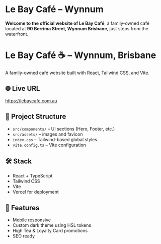 # Le Bay Café – Wynnum

**Welcome to the official website of Le Bay Café**, a family-owned café located at **90 Berrima Street, Wynnum Brisbane**, just steps from the waterfront.

# Le Bay Café ☕ – Wynnum, Brisbane

A family-owned café website built with React, Tailwind CSS, and Vite.

## 🌐 Live URL
https://lebaycafe.com.au

## 📁 Project Structure

- `src/components/` – UI sections (Hero, Footer, etc.)
- `src/assets/` – images and favicon
- `index.css` – Tailwind-based global styles
- `vite.config.ts` – Vite configuration

## 🛠 Stack
- React + TypeScript
- Tailwind CSS
- Vite
- Vercel for deployment

## 🧾 Features
- Mobile responsive
- Custom dark theme using HSL tokens
- High Tea & Loyalty Card promotions
- SEO ready
